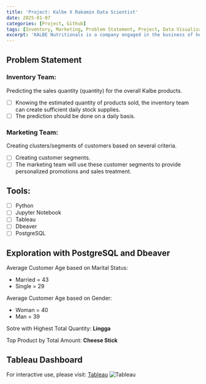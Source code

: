 ```yaml
---
title: 'Project: Kalbe X Rakamin Data Scientist'
date: 2025-01-07
categories: [Project, Github]
tags: [Inventory, Marketing, Problem Statement, Project, Data Visualisation, Machine Learning]
excerpt: 'KALBE Nutritionals is a company engaged in the business of health food and beverages, with a mission to provide the best nutrition solutions for a better life. KALBE Nutritionals offers a range of nutritional products for every stage of life, starting from pregnancy preparation, through pregnancy, nutrition for babies, children, adults, and even the elderly.'
---
```

## Problem Statement
### Inventory Team: 
Predicting the sales quantity (quantity) for the overall Kalbe products.
- [ ] Knowing the estimated quantity of products sold, the inventory team can create sufficient daily stock supplies.
- [ ] The prediction should be done on a daily basis.
### Marketing Team: 
Creating clusters/segments of customers based on several criteria.
- [ ] Creating customer segments.
- [ ] The marketing team will use these customer segments to provide personalized promotions and sales treatment.

## Tools:
- [ ] Python
- [ ] Jupyter Notebook
- [ ] Tableau
- [ ] Dbeaver
- [ ] PostgreSQL

## Exploration with PostgreSQL and Dbeaver
Average Customer Age based on Marital Status:
- Married = 43
- Single = 29

Average Customer Age based on Gender:
- Woman = 40
- Man = 39

Sotre with Highest Total Quantity: **Lingga**

Top Product by Total Amount: **Cheese Stick**

## Tableau Dashboard
For interactive use, please visit: [Tableau](https://public.tableau.com/views/Kalbe_FinalTask/Kalbe_Dashboard?:language=en-GB&:display_count=n&:origin=viz_share_link)
![Tableau](assets\gif\kalbe.gif)

